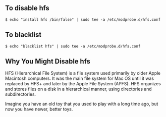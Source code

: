## To disable hfs
    $ echo "install hfs /bin/false" | sudo tee -a /etc/modprobe.d/hfs.conf

## To blacklist
    $ echo "blacklist hfs" | sudo tee -a /etc/modprobe.d/hfs.conf
    
## Why You Might Disable hfs
HFS (Hierarchical File System) is a file system used primarily by older Apple Macintosh computers. It was the main file system for Mac OS until it was replaced by HFS+ and later by the Apple File System (APFS). HFS organizes and stores files on a disk in a hierarchical manner, using directories and subdirectories.

Imagine you have an old toy that you used to play with a long time ago, but now you have newer, better toys. 
